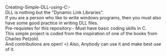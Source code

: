 Creating-Simple-DLL-using-C:- <br>
DLL is nothing but the "Dynamic Link Libraries". <br>If you are a person who like to write windows programs, then you must also have some good practice in writing DLL files. <br>
Pre-requistes for this repository:- Must have basic coding skills in C. <br>
This simple project is coded from the inspiration of one of the books from Charles Petzold.<br>
And contributions are open! =) Also, Anybody can use it and make best use of it.
